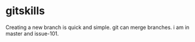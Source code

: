 # gitskills
Creating a new branch is quick and simple.
git can merge branches.
i am in master and issue-101.

